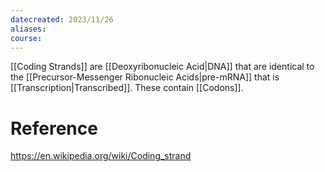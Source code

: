 ```yaml
---
datecreated: 2023/11/26
aliases: 
course:
---
```

[[Coding Strands]] are [[Deoxyribonucleic Acid|DNA]] that are identical to the [[Precursor-Messenger Ribonucleic Acids|pre-mRNA]] that is [[Transcription|Transcribed]]. These contain [[Codons]].

# Reference

https://en.wikipedia.org/wiki/Coding_strand